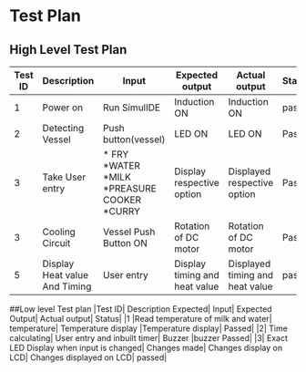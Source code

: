 # Test Plan
## High Level Test Plan
|Test ID|	Description|	 Input|	Expected output|	Actual output|	Status|
|---|---|---|----|---|---|
|1|	Power on	|Run SimulIDE|	Induction ON|	Induction ON|	pass|
|2|	Detecting Vessel|	Push button(vessel)|	LED ON|	LED ON	|Pass||3	|Cooling Circuit|	Vessel Push Button ON|	Rotation of DC motor| 	Rotation of DC motor| 	Pass|
|3	|Take User entry|	*	FRY	*WATER *MILK *PREASURE COOKER *CURRY|	Display respective option|	Displayed respective option|	Pass|
|3	|Cooling Circuit|	Vessel Push Button ON|	Rotation of DC motor| 	Rotation of DC motor| 	Pass|
|5	|Display Heat value And Timing|	User entry| 	Display timing and heat value|	Displayed timing and heat value|	pass|

##Low level Test plan
|Test ID|	Description	Expected| Input|	Expected Output|	Actual output|	Status|
|1	|Read temperature of milk and water|	temperature|	Temperature display	|Temperature display|	Passed|
|2|	Time calculating|	User entry and inbuilt timer|	Buzzer	|buzzer	Passed|
|3|	Exact LED Display when input is changed|	Changes made|	Changes display on LCD|	Changes displayed on LCD|	passed|






